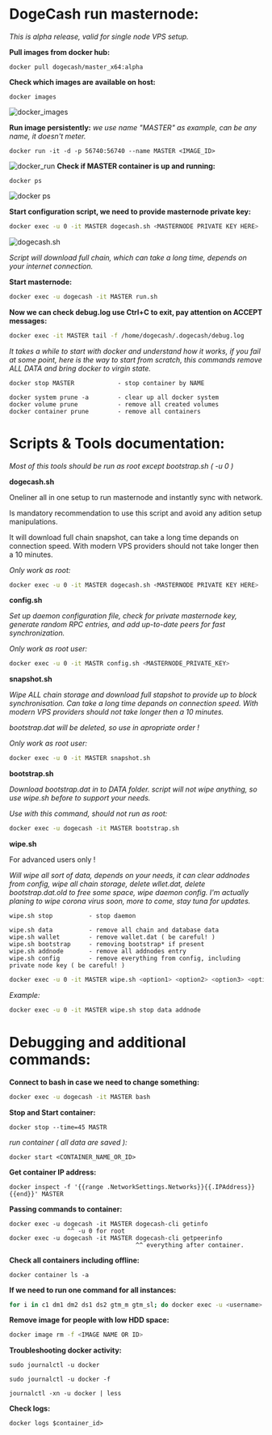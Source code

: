 # DogeCash run masternode:

_This is alpha release, valid for single node VPS setup._

**Pull images from docker hub:**

```docker
docker pull dogecash/master_x64:alpha
```

**Check which images are available on host:**

```docker
docker images
```
![docker_images](https://user-images.githubusercontent.com/50751381/80302333-eaa9d980-8798-11ea-8644-5aaef52efc48.png)

**Run image persistently:**
_we use name "MASTER" as example, can be any name, it doesn't meter._

```docker
docker run -it -d -p 56740:56740 --name MASTER <IMAGE_ID>
```
![docker_run](https://user-images.githubusercontent.com/50751381/80302533-15e0f880-879a-11ea-8da3-0edd2cdd8b85.png)
**Check if MASTER container is up and running:**

```docker
docker ps
```
![docker ps](https://user-images.githubusercontent.com/50751381/80302655-d070fb00-879a-11ea-9826-ecfa23bdc7c7.png)

**Start configuration script, we need to provide masternode private key:**

```bash
docker exec -u 0 -it MASTER dogecash.sh <MASTERNODE PRIVATE KEY HERE>
```
![dogecash.sh](https://user-images.githubusercontent.com/50751381/80302833-fe0a7400-879b-11ea-9ca4-6f3deb82d55f.png)

_Script will download full chain, which can take a long time, depends on your internet connection._

**Start masternode:**

```bash
docker exec -u dogecash -it MASTER run.sh
```

**Now we can check debug.log use Ctrl+C to exit, pay attention on ACCEPT messages:**

```bash
docker exec -it MASTER tail -f /home/dogecash/.dogecash/debug.log
```
_It takes a while to start with docker and understand how it works, if you fail at some point,_
_here is the way to start from scratch, this commands remove ALL DATA and bring docker to virgin state._

```
docker stop MASTER            - stop container by NAME

docker system prune -a        - clear up all docker system
docker volume prune           - remove all created volumes
docker container prune        - remove all containers
```

# Scripts & Tools documentation:

_Most of this tools should be run as root except bootstrap.sh ( -u 0 )_

**dogecash.sh**

Oneliner all in one setup to run masternode and instantly sync with network.

Is mandatory recommendation to use this script and avoid any adition setup manipulations.

It will download full chain snapshot, can take a long time depands on connection speed.
With modern VPS providers should not take longer then a 10 minutes.

_Only work as root:_

```bash
docker exec -u 0 -it MASTER dogecash.sh <MASTERNODE PRIVATE KEY HERE>
```

**config.sh**

_Set up daemon configuration file, check for private masternode key,_
_generate random RPC entries, and add up-to-date peers for fast synchronization._

_Only work as root user:_

```bash
docker exec -u 0 -it MASTR config.sh <MASTERNODE_PRIVATE_KEY>
```

**snapshot.sh**

_Wipe ALL chain storage and download full stapshot to provide up to block synchronisation._
_Can take a long time depands on connection speed._
_With modern VPS providers should not take longer then a 10 minutes._

_bootstrap.dat will be deleted, so use in apropriate order !_

_Only work as root user:_

```bash
docker exec -u 0 -it MASTER snapshot.sh
```

**bootstrap.sh**

_Download bootstrap.dat in to DATA folder._
_script will not wipe anything, so use wipe.sh before to support your needs._

_Use with this command, should not run as root:_

```bash
docker exec -u dogecash -it MASTER bootstrap.sh
```

**wipe.sh**

For advanced users only !

_Will wipe all sort of data, depends on your needs, it can clear addnodes from config,_
_wipe all chain storage, delete wllet.dat, delete bootstrap.dat.old to free some space, wipe daemon config._
_I'm actually planing to wipe corona virus soon, more to come, stay tuna for updates._

```
wipe.sh stop          - stop daemon

wipe.sh data          - remove all chain and database data
wipe.sh wallet        - remove wallet.dat ( be careful! )
wipe.sh bootstrap     - removing bootstrap* if present
wipe.sh addnode       - remove all addnodes entry
wipe.sh config        - remove everything from config, including private node key ( be careful! )
```

```bash
docker exec -u 0 -it MASTER wipe.sh <option1> <option2> <option3> <option4> ...
```

_Example:_

```bash
docker exec -u 0 -it MASTER wipe.sh stop data addnode
```

# Debugging and additional commands:

**Connect to bash in case we need to change something:**

```bash
docker exec -u dogecash -it MASTER bash
```

**Stop and Start container:**

```docker
docker stop --time=45 MASTR
```

_run container ( all data are saved ):_

```docker
docker start <CONTAINER_NAME_OR_ID>
```

**Get container IP address:**

```docker
docker inspect -f '{{range .NetworkSettings.Networks}}{{.IPAddress}}{{end}}' MASTER
```

**Passing commands to container:**

```docker
docker exec -u dogecash -it MASTER dogecash-cli getinfo
                ^^ -u 0 for root
docker exec -u dogecash -it MASTER dogecash-cli getpeerinfo
                                   ^^ everything after container.
```

**Check all containers including offline:**

```docker
docker container ls -a
```

**If we need to run one command for all instances:**

```bash
for i in c1 dm1 dm2 ds1 ds2 gtm_m gtm_sl; do docker exec -u <username> -it $i /bin/bash -c "whatever we need to do"; done
```

**Remove image for people with low HDD space:**

```bash
docker image rm -f <IMAGE NAME OR ID>
```

**Troubleshooting docker activity:**

```docker
sudo journalctl -u docker

sudo journalctl -u docker -f

journalctl -xn -u docker | less
```

**Check logs:**

```docker
docker logs $container_id>
```
